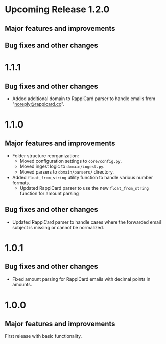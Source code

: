 # Upcoming Release 1.2.0
## Major features and improvements

## Bug fixes and other changes

# 1.1.1
## Bug fixes and other changes
* Added additional domain to RappiCard parser to handle emails from "noreply@rappicard.co".


# 1.1.0
## Major features and improvements
* Folder structure reorganization:
  * Moved configuration settings to `core/config.py`.
  * Moved ingest logic to `domain/ingest.py`.
  * Moved parsers to `domain/parsers/` directory.
* Added `float_from_string` utility function to handle various number formats.
  * Updated RappiCard parser to use the new `float_from_string` function for amount parsing

## Bug fixes and other changes
* Updated RappiCard parser to handle cases where the forwarded email subject is missing or cannot be normalized.

# 1.0.1
## Bug fixes and other changes
* Fixed amount parsing for RappiCard emails with decimal points in amounts.

# 1.0.0
## Major features and improvements
First release with basic functionality.
